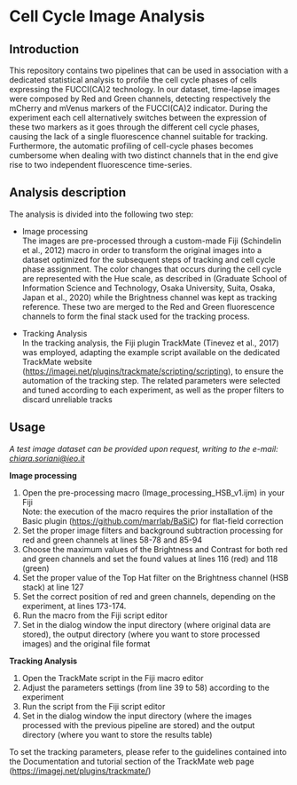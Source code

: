 # Cell Cycle Image Analysis

## Introduction

This repository contains two pipelines that can be used in association with a dedicated statistical analysis to profile the cell cycle phases of cells expressing the FUCCI(CA)2 technology. 
In our dataset, time-lapse images were composed by Red and Green channels, detecting respectively the mCherry and mVenus markers of the FUCCI(CA)2 indicator. During the experiment each cell alternatively switches between the expression of these two markers as it goes through the different cell cycle phases, causing the lack of a single fluorescence channel suitable for tracking. Furthermore, the automatic profiling of cell-cycle phases becomes cumbersome when dealing with two distinct channels that in the end give rise to two independent fluorescence time-series.

## Analysis description

The analysis is divided into the following two step:

- Image processing <br>
   The images are pre-processed through a custom-made Fiji (Schindelin et al., 2012) macro in order to transform the original images into a dataset optimized for the subsequent steps of tracking and cell cycle phase assignment. The color changes that occurs during the cell cycle are represented with the Hue scale, as described in (Graduate School of Information Science and Technology, Osaka University, Suita, Osaka, Japan et al., 2020) while the Brightness channel was kept as tracking reference. These two are merged to the Red and Green fluorescence channels to form the final stack used for the tracking process.

- Tracking Analysis <br>
   In the tracking analysis, the Fiji plugin TrackMate (Tinevez et al., 2017) was employed, adapting the example script available on the dedicated TrackMate website (https://imagej.net/plugins/trackmate/scripting/scripting), to ensure the automation of the tracking step. The related parameters were selected and tuned according to each experiment, as well as the proper filters to discard unreliable tracks

## Usage

*A test image dataset can be provided upon request, writing to the e-mail: chiara.soriani@ieo.it*

**Image processing**

1)	Open the pre-processing macro (Image_processing_HSB_v1.ijm) in your Fiji <br>
Note: the execution of the macro requires the prior installation of the Basic plugin (https://github.com/marrlab/BaSiC) for flat-field correction
2)	Set the proper image filters and background subtraction processing for red and green channels at lines 58-78 and 85-94
3)	Choose the maximum values of the Brightness and Contrast for both red and green channels and set the found values at lines 116 (red) and 118 (green)
4)	Set the proper value of the Top Hat filter on the Brightness channel (HSB stack) at line 127
5)	 Set the correct position of red and green channels, depending on the experiment, at lines 173-174.
6)	Run the macro from the Fiji script editor
7)	Set in the dialog window the input directory (where original data are stored), the output directory (where you want to store processed images) and the original file format

**Tracking Analysis**

1)	Open the TrackMate script in the Fiji macro editor
2)	Adjust the parameters settings (from line 39 to 58) according to the experiment
3)	Run the script from the Fiji script editor
4)	Set in the dialog window the input directory (where the images processed with the previous pipeline are stored) and the output directory (where you want to store the results table)

To set the tracking parameters, please refer to the guidelines contained into the Documentation and tutorial section of the TrackMate web page (https://imagej.net/plugins/trackmate/)
